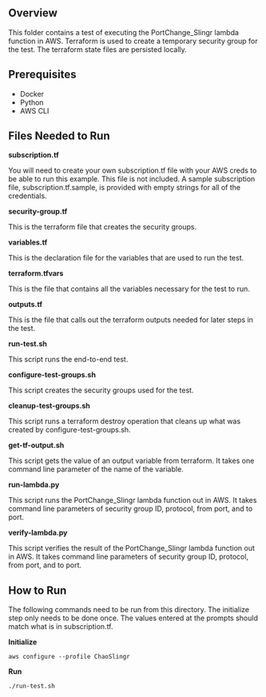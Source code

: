 Overview
------------

This folder contains a test of executing the PortChange_Slingr lambda function in AWS.  Terraform is used to create a temporary security group for the test.  The terraform state files are persisted locally.

Prerequisites
------------

* Docker
* Python
* AWS CLI

Files Needed to Run
------------

**subscription.tf**

You will need to create your own subscription.tf file with your AWS creds to be able to run this example.  This file is not included.  A sample subscription file, subscription.tf.sample, is provided with empty strings for all of the credentials.

**security-group.tf**

This is the terraform file that creates the security groups.

**variables.tf**

This is the declaration file for the variables that are used to run the test.

**terraform.tfvars**

This is the file that contains all the variables necessary for the test to run.

**outputs.tf**

This is the file that calls out the terraform outputs needed for later steps in the test.

**run-test.sh**

This script runs the end-to-end test.

**configure-test-groups.sh**

This script creates the security groups used for the test.

**cleanup-test-groups.sh**

This script runs a terraform destroy operation that cleans up what was created by configure-test-groups.sh.

**get-tf-output.sh**

This script gets the value of an output variable from terraform.  It takes one command line parameter of the name of the variable.

**run-lambda.py**

This script runs the PortChange_Slingr lambda function out in AWS.  It takes command line parameters of security group ID, protocol, from port, and to port.

**verify-lambda.py**

This script verifies the result of the PortChange_Slingr lambda function out in AWS.  It takes command line parameters of security group ID, protocol, from port, and to port.

How to Run
------------

The following commands need to be run from this directory.  The initialize step only needs to be done once.  The values entered at the prompts should match what is in subscription.tf.

**Initialize**

```
aws configure --profile ChaoSlingr
```

**Run**

```
./run-test.sh
```
